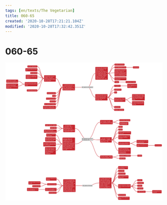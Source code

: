 ```yaml
---
tags: [en/texts/The Vegetarian]
title: 060-65
created: '2020-10-28T17:21:21.104Z'
modified: '2020-10-28T17:32:42.351Z'
---
```


# 060-65
![pages 60-70](../maps/060-70.svg)
